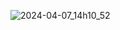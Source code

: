 ![2024-04-07_14h10_52](https://github.com/devjuanca/RequestHandler/assets/63424536/eb45992c-08a3-4708-a12f-680894957baf)
